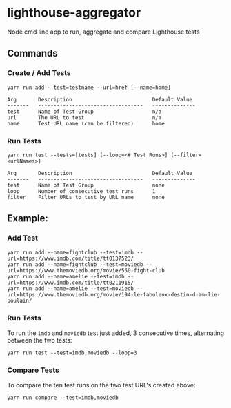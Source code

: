 # lighthouse-aggregator
Node cmd line app to run, aggregate and compare Lighthouse tests

## Commands

### Create / Add Tests
```
yarn run add --test=testname --url=href [--name=home]

Arg       Description                          Default Value
-------   ----------------------------------   --------------
test      Name of Test Group                   n/a
url       The URL to test                      n/a
name      Test URL name (can be filtered)      home
```

### Run Tests
```
yarn run test --tests=[tests] [--loop=<# Test Runs>] [--filter=<urlNames>]

Arg       Description                          Default Value
-------   ----------------------------------   --------------
test      Name of Test Group                   none
loop      Number of consecutive test runs      1
filter    Filter URLs to test by URL name      none
```

## Example:
### Add Test

```
yarn run add --name=fightclub --test=imdb --url=https://www.imdb.com/title/tt0137523/
yarn run add --name=fightclub --test=moviedb --url=https://www.themoviedb.org/movie/550-fight-club
yarn run add --name=amelie --test=imdb --url=https://www.imdb.com/title/tt0211915/
yarn run add --name=amelie --test=moviedb --url=https://www.themoviedb.org/movie/194-le-fabuleux-destin-d-am-lie-poulain/
```

### Run Tests
To run the `imdb` and `moviedb` test just added, 3 consecutive times, alternating between the two tests:
```
yarn run test --test=imdb,moviedb --loop=3
```

### Compare Tests
To compare the ten test runs on the two test URL's created above:
```
yarn run compare --test=imdb,moviedb
```
